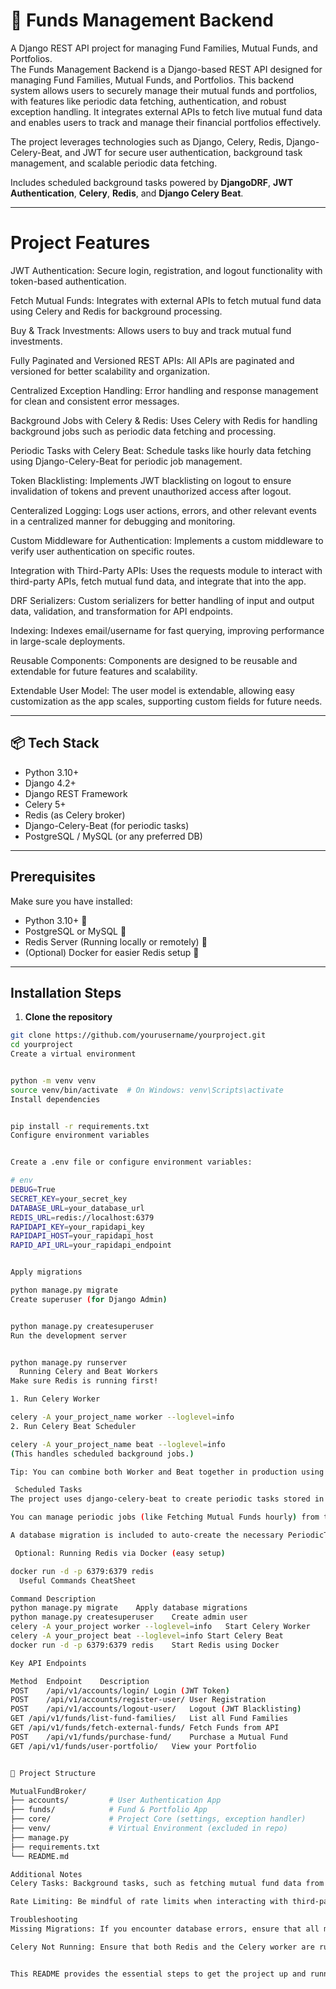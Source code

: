 
# 🚀 Funds Management Backend

A Django REST API project for managing Fund Families, Mutual Funds, and Portfolios.  
The Funds Management Backend is a Django-based REST API designed for managing Fund Families, Mutual Funds, and Portfolios. This backend system allows users to securely manage their mutual funds and portfolios, with features like periodic data fetching, authentication, and robust exception handling. It integrates external APIs to fetch live mutual fund data and enables users to track and manage their financial portfolios effectively.

The project leverages technologies such as Django, Celery, Redis, Django-Celery-Beat, and JWT for secure user authentication, background task management, and scalable periodic data fetching.

Includes scheduled background tasks powered by **DjangoDRF**, **JWT Authentication**, **Celery**, **Redis**, and **Django Celery Beat**.

----

# Project Features
JWT Authentication: Secure login, registration, and logout functionality with token-based authentication.

Fetch Mutual Funds: Integrates with external APIs to fetch mutual fund data using Celery and Redis for background processing.

Buy & Track Investments: Allows users to buy and track mutual fund investments.

Fully Paginated and Versioned REST APIs: All APIs are paginated and versioned for better scalability and organization.

Centralized Exception Handling: Error handling and response management for clean and consistent error messages.

Background Jobs with Celery & Redis: Uses Celery with Redis for handling background jobs such as periodic data fetching and processing.

Periodic Tasks with Celery Beat: Schedule tasks like hourly data fetching using Django-Celery-Beat for periodic job management.

Token Blacklisting: Implements JWT blacklisting on logout to ensure invalidation of tokens and prevent unauthorized access after logout.

Centeralized Logging: Logs user actions, errors, and other relevant events in a centralized manner for debugging and monitoring.

Custom Middleware for Authentication: Implements a custom middleware to verify user authentication on specific routes.

Integration with Third-Party APIs: Uses the requests module to interact with third-party APIs, fetch mutual fund data, and integrate that into the app.

DRF Serializers: Custom serializers for better handling of input and output data, validation, and transformation for API endpoints.

Indexing: Indexes email/username for fast querying, improving performance in large-scale deployments.

Reusable Components: Components are designed to be reusable and extendable for future features and scalability.

Extendable User Model: The user model is extendable, allowing easy customization as the app scales, supporting custom fields for future needs.


---

## 📦 Tech Stack

- Python 3.10+
- Django 4.2+
- Django REST Framework
- Celery 5+
- Redis (as Celery broker)
- Django-Celery-Beat (for periodic tasks)
- PostgreSQL / MySQL (or any preferred DB)

---

##  Prerequisites

Make sure you have installed:

- Python 3.10+ 🐍
- PostgreSQL or MySQL 🎯
- Redis Server (Running locally or remotely) 🚀
- (Optional) Docker for easier Redis setup 🐳

---

## Installation Steps

1. **Clone the repository**

```bash
git clone https://github.com/yourusername/yourproject.git
cd yourproject
Create a virtual environment


python -m venv venv
source venv/bin/activate  # On Windows: venv\Scripts\activate
Install dependencies


pip install -r requirements.txt
Configure environment variables


Create a .env file or configure environment variables:

# env
DEBUG=True
SECRET_KEY=your_secret_key
DATABASE_URL=your_database_url
REDIS_URL=redis://localhost:6379
RAPIDAPI_KEY=your_rapidapi_key
RAPIDAPI_HOST=your_rapidapi_host
RAPID_API_URL=your_rapidapi_endpoint


Apply migrations

python manage.py migrate
Create superuser (for Django Admin)


python manage.py createsuperuser
Run the development server


python manage.py runserver
  Running Celery and Beat Workers
Make sure Redis is running first!

1. Run Celery Worker

celery -A your_project_name worker --loglevel=info
2. Run Celery Beat Scheduler

celery -A your_project_name beat --loglevel=info
(This handles scheduled background jobs.)

Tip: You can combine both Worker and Beat together in production using process managers like supervisor, systemd, or docker-compose.

 Scheduled Tasks
The project uses django-celery-beat to create periodic tasks stored in the database.

You can manage periodic jobs (like Fetching Mutual Funds hourly) from the Django Admin panel.

A database migration is included to auto-create the necessary PeriodicTask during first deploy.

 Optional: Running Redis via Docker (easy setup)

docker run -d -p 6379:6379 redis
  Useful Commands CheatSheet

Command	Description
python manage.py migrate	Apply database migrations
python manage.py createsuperuser	Create admin user
celery -A your_project worker --loglevel=info	Start Celery Worker
celery -A your_project beat --loglevel=info	Start Celery Beat
docker run -d -p 6379:6379 redis	Start Redis using Docker

Key API Endpoints

Method	Endpoint	Description
POST	/api/v1/accounts/login/	Login (JWT Token)
POST	/api/v1/accounts/register-user/	User Registration
POST	/api/v1/accounts/logout-user/	Logout (JWT Blacklisting)
GET	/api/v1/funds/list-fund-families/	List all Fund Families
GET	/api/v1/funds/fetch-external-funds/	Fetch Funds from API
POST	/api/v1/funds/purchase-fund/	Purchase a Mutual Fund
GET	/api/v1/funds/user-portfolio/	View your Portfolio


📂 Project Structure

MutualFundBroker/
├── accounts/         # User Authentication App
├── funds/            # Fund & Portfolio App
├── core/             # Project Core (settings, exception handler)
├── venv/             # Virtual Environment (excluded in repo)
├── manage.py
├── requirements.txt
└── README.md

Additional Notes
Celery Tasks: Background tasks, such as fetching mutual fund data from third-party APIs, are handled by Celery. Ensure that both Redis and Celery workers are running to process these tasks.

Rate Limiting: Be mindful of rate limits when interacting with third-party APIs. Make sure to set proper API keys and limits to avoid disruptions.

Troubleshooting
Missing Migrations: If you encounter database errors, ensure that all migrations have been applied with python manage.py migrate.

Celery Not Running: Ensure that both Redis and the Celery worker are running.


This README provides the essential steps to get the project up and running. If you encounter any issues or have further questions, feel free to open an issue in the repository or reach out to the project maintainers.






